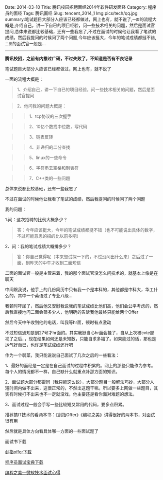 Date: 2014-03-10
Title: 腾讯校园招聘面经2014年软件研发面经
Category: 程序员的面经
Tags: 腾讯面经
Slug: tencent_2014_1
Img:pics/tech/qq.jpg
summary:笔试题目大部分人应该已经都做过，网上也有，就不说了,`一面`的流程大概是,介绍自己，讲一下自已的项目经验，问一些技术相关的问题，然后是面试官提问,总体来说都比较基础，还有一些我忘了,不过在面试的时候他让我看了笔试的成绩，然后我提问的时候问了两个问题,今年应该挺大，今年的笔试成绩都挺不错,`二面`的面试官一般是...

----------

**腾讯校招，之前有内推过广研，不过失败了，不知道是否有不良记录**

笔试题目大部分人应该已经都做过，网上也有，就不说了

一面的流程大概是：

>1、介绍自己，讲一下自已的项目经验，问一些技术相关的问题，然后是面试官提问

>2、他问我的问题大概是：

>>1、tcp协议的三次握手

>>2、10亿个数找中位数，写代码

>>3、链表反转


>>4、非递归的二分查找

>>5、linux的一些命令

>>6、字符串去空格和制表符

>>7、C++类的一些问题


总体来说都比较基础，还有一些我忘了

不过在面试的时候他让我看了笔试的成绩，然后我提问的时候问了两个问题

我的问题：

1.问：这次招聘的比例大概多少？

>答：今年应该挺大，今年的笔试成绩都挺不错（也不可能说出具体的数字，不过可能意思的招的比以前多吧）

2、问：我的笔试成绩大概排多少？


>答：你自己觉得呢（本来想试探一下的，不过没问出什么来）之后过了一面，到昨天的中午才收到二面短信


二面的面试官一般是主管来着，我的那个面试官没怎么问技术的，就基本上像是在聊天

中间跟我说，他手上的几份简历中只有我一个是本科的，其他都是中科大，华工什么的，其中一个英语过了专业八级...

我顿时吓尿了，然后他又安慰我说我的笔试成绩比他们高，他们会公平考虑的，然后我直接地问二面会筛多少人，他明确的告诉我他最终只能给两个Offer

然后今天中午收到他的电话，叫我等hr面，顿时有点激动


不过短信通知是到27号才hr面的。其实我挺当心hr面会挂了，自从上次被cvte鄙视了之后..，现在结果如何还是未知数，只能自求多福了。如果能过的话，那也是运气好而已，也许是笔试成绩还行吧





作为一个弱菜，我只能说说自己面试了几次之后的一些看法：

1、最好的面经是一定是在自己面试的过程中积累的。网上的那些只能作为参考。每个人的情况都不一样，自己缺什么就重点补那方面的知识。

2、面试题大部分都雷同（我只能这么说），大部分题目一般解法巧妙，大部分人短时间内做不出来，这很正常的，不然出这题干嘛。所以要多上网做一些题目，其实有时候打不出来也不一定就没戏，他主要还是看你面对难题的想法。

3、面试过程一般会手写一些比较短又常用的代码，要多点积累。
 
推荐搞IT技术的看两本书：《剑指Offer》《编程之美》讲得很好的两本书，对面试很有用

然后就是具体方向看具体哪一方面的一些面试题了

面试书下载

><a href="http://www.yanyulin.info/pages/2014/03/offer.html" target="_blank">
剑指offer下载
</a>


><a href="http://www.yanyulin.info/pages/2014/02/pbaodian.html" target="_blank">
程序员面试宝典下载
</a>


><a href="http://www.yanyulin.info/pages/2013/12/prgbeautiful.html" target="_blank">
编程之美—微软技术面试心得
</a>